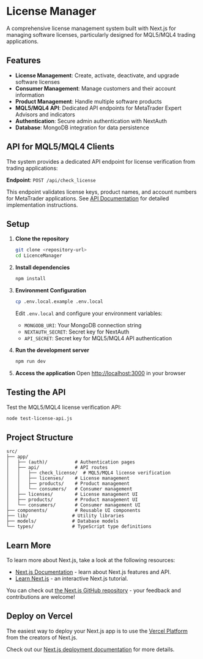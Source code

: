# License Manager

A comprehensive license management system built with Next.js for managing software licenses, particularly designed for MQL5/MQL4 trading applications.

## Features

- **License Management**: Create, activate, deactivate, and upgrade software licenses
- **Consumer Management**: Manage customers and their account information
- **Product Management**: Handle multiple software products
- **MQL5/MQL4 API**: Dedicated API endpoints for MetaTrader Expert Advisors and indicators
- **Authentication**: Secure admin authentication with NextAuth
- **Database**: MongoDB integration for data persistence

## API for MQL5/MQL4 Clients

The system provides a dedicated API endpoint for license verification from trading applications:

**Endpoint**: `POST /api/check_license`

This endpoint validates license keys, product names, and account numbers for MetaTrader applications. See [API Documentation](docs/API_DOCUMENTATION.md) for detailed implementation instructions.

## Setup

1. **Clone the repository**
   ```bash
   git clone <repository-url>
   cd LicenceManager
   ```

2. **Install dependencies**
   ```bash
   npm install
   ```

3. **Environment Configuration**
   ```bash
   cp .env.local.example .env.local
   ```
   Edit `.env.local` and configure your environment variables:
   - `MONGODB_URI`: Your MongoDB connection string
   - `NEXTAUTH_SECRET`: Secret key for NextAuth
   - `API_SECRET`: Secret key for MQL5/MQL4 API authentication

4. **Run the development server**
   ```bash
   npm run dev
   ```

5. **Access the application**
   Open [http://localhost:3000](http://localhost:3000) in your browser

## Testing the API

Test the MQL5/MQL4 license verification API:

```bash
node test-license-api.js
```

## Project Structure

```
src/
├── app/
│   ├── (auth)/          # Authentication pages
│   ├── api/             # API routes
│   │   ├── check_license/  # MQL5/MQL4 license verification
│   │   ├── licenses/    # License management
│   │   ├── products/    # Product management
│   │   └── consumers/   # Consumer management
│   ├── licenses/        # License management UI
│   ├── products/        # Product management UI
│   └── consumers/       # Consumer management UI
├── components/          # Reusable UI components
├── lib/                # Utility libraries
├── models/             # Database models
└── types/              # TypeScript type definitions
```

## Learn More

To learn more about Next.js, take a look at the following resources:

- [Next.js Documentation](https://nextjs.org/docs) - learn about Next.js features and API.
- [Learn Next.js](https://nextjs.org/learn) - an interactive Next.js tutorial.

You can check out [the Next.js GitHub repository](https://github.com/vercel/next.js) - your feedback and contributions are welcome!

## Deploy on Vercel

The easiest way to deploy your Next.js app is to use the [Vercel Platform](https://vercel.com/new?utm_medium=default-template&filter=next.js&utm_source=create-next-app&utm_campaign=create-next-app-readme) from the creators of Next.js.

Check out our [Next.js deployment documentation](https://nextjs.org/docs/app/building-your-application/deploying) for more details.
